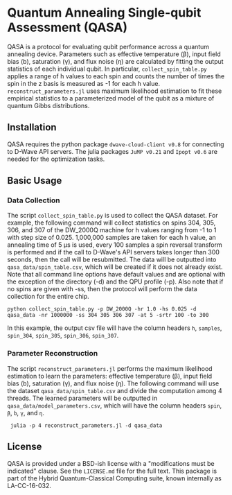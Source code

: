 # Quantum Annealing Single-qubit Assessment (QASA)
QASA is a protocol for evaluating qubit performance across a quantum annealing device. Parameters such as effective temperature (β), input field bias (b), saturation (γ), and flux noise (η) are calculated by fitting the output statistics of each individual qubit. In particular, `collect_spin_table.py` applies a range of h values to each spin and counts the number of times the spin in the z basis is measured as -1 for each h value. `reconstruct_parameters.jl` uses maximum likelihood estimation to fit these empirical statistics to a parameterized model of the qubit as a mixture of quantum Gibbs distributions.

## Installation
QASA requires the python package `dwave-cloud-client v0.8` for connecting to D-Wave API servers. The julia packages `JuMP v0.21` and `Ipopt v0.6` are needed for the optimization tasks.


## Basic Usage

### Data Collection
The script `collect_spin_table.py` is used to collect the QASA dataset. For example, the following command will collect statistics on spins 304, 305, 306, and 307 of the DW_2000Q machine for h values ranging from -1 to 1 with step size of 0.025. 1,000,000 samples are taken for each h value, an annealing time of 5 µs is used, every 100 samples a spin reversal transform is performed and if the call to D-Wave's API servers takes longer than 300 seconds, then the call will be resubmitted. The data will be outputted into  `qasa_data/spin_table.csv`, which will be created if it does not already exist. Note that all command line options have default values and are optional with the exception of the directory (-d) and the QPU profile (-p). Also note that if no spins are given with -ss, then the protocol will perform the data collection for the entire chip.
```
python collect_spin_table.py -p DW_2000Q -hr 1.0 -hs 0.025 -d qasa_data -nr 1000000 -ss 304 305 306 307 -at 5 -srtr 100 -to 300
```

In this example, the output csv file will have the column headers `h`, `samples`, `spin_304`, `spin_305`, `spin_306`, `spin_307`.

### Parameter Reconstruction
The script `reconstruct_parameters.jl` performs the maximum likelihood estimation to learn the parameters: effective temperature (β), input field bias (b), saturation (γ), and flux noise (η). The following command will use the dataset `qasa_data/spin_table.csv` and divide the computation among 4 threads. The learned parameters will be outputted in `qasa_data/model_parameters.csv`, which will have the column headers `spin`, `β`, `b`, `γ`, and `η`.
```
 julia -p 4 reconstruct_parameters.jl -d qasa_data
```

## License
QASA is provided under a BSD-ish license with a "modifications must be indicated" clause.  See the `LICENSE.md` file for the full text.
This package is part of the Hybrid Quantum-Classical Computing suite, known internally as LA-CC-16-032.
